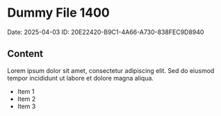 # Dummy File 1400

Date: 2025-04-03
ID: 20E22420-B9C1-4A66-A730-838FEC9D8940

## Content

Lorem ipsum dolor sit amet, consectetur adipiscing elit.
Sed do eiusmod tempor incididunt ut labore et dolore magna aliqua.

* Item 1
* Item 2
* Item 3

